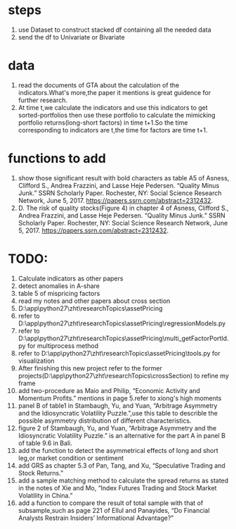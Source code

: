 
# steps
1. use Dataset to construct stacked df containing all the needed data
2. send the df to Univariate or Bivariate

# data
1. read the documents of GTA about the calculation of the indicators.What's more,the paper it mentions is great guidence for further research.
2. At time t,we calculate the indicators and use this indicators to get sorted-portfolios
    then use these portfolio to calculate the mimicking portfolio returns(long-short factors) in time t+1.So the
    time corresponding to indicators are t,the time for factors are time t+1.

# functions to add
1. show those significant result with bold characters as table A5 of Asness, Clifford S., Andrea Frazzini, and Lasse Heje Pedersen. “Quality Minus Junk.” SSRN Scholarly Paper. Rochester, NY: Social Science Research Network, June 5, 2017. https://papers.ssrn.com/abstract=2312432.
2. D. The risk of quality stocks(Figure 4) in chapter 4 of Asness, Clifford S., Andrea Frazzini, and Lasse Heje Pedersen. “Quality Minus Junk.” SSRN Scholarly Paper. Rochester, NY: Social Science Research Network, June 5, 2017. https://papers.ssrn.com/abstract=2312432.


# TODO:
1. Calculate indicators as other papers
2. detect anomalies in A-share
3. table 5 of mispricing factors
4. read my notes and other papers about cross section
5. D:\app\python27\zht\researchTopics\assetPricing
5. refer to D:\app\python27\zht\researchTopics\assetPricing\regressionModels.py
6. refer to D:\app\python27\zht\researchTopics\assetPricing\multi_getFactorPortId.py for multiprocess method
7. refer to D:\app\python27\zht\researchTopics\assetPricing\tools.py for visualization
8. After finishing this new project refer to the former projects(D:\app\python27\zht\researchTopics\crossSection) to refine my frame
9. add two-procedure as Maio and Philip, “Economic Activity and Momentum Profits.” mentions in page 5.refer to xiong's high moments
10. panel B of table1 in Stambaugh, Yu, and Yuan, “Arbitrage Asymmetry and the Idiosyncratic Volatility Puzzle.”,use
    this table to describle the possible asymmetry distribution of different characteristics.
11. figure 2 of Stambaugh, Yu, and Yuan, “Arbitrage Asymmetry and the Idiosyncratic Volatility Puzzle.”
    is an alternative for the part A in panel B of table 9.6 in Bali.
12. add the function to detect the asymmetrical effects of long and short leg,or market condition or sentiment
13. add GRS as chapter 5.3 of Pan, Tang, and Xu, “Speculative Trading and Stock Returns.”
14. add a sample matching method to calculate the spread returns as stated in the notes of Xie and Mo, “Index Futures Trading and Stock Market Volatility in China.”
15. add a function to compare the result of total sample with that of subsample,such as page
    221 of Ellul and Panayides, “Do Financial Analysts Restrain Insiders’ Informational Advantage?”




